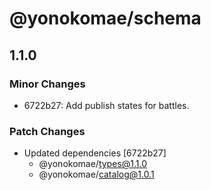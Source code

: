 # @yonokomae/schema

## 1.1.0

### Minor Changes

- 6722b27: Add publish states for battles.

### Patch Changes

- Updated dependencies [6722b27]
    - @yonokomae/types@1.1.0
    - @yonokomae/catalog@1.0.1
